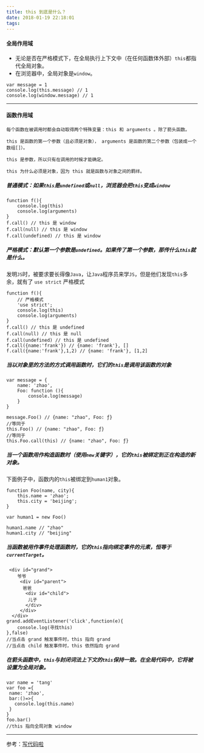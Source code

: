 ```yaml
---
title: this 到底是什么？ 
date: 2018-01-19 22:18:01
tags:
---
```

#### 全局作用域
* 无论是否在严格模式下，在全局执行上下文中（在任何函数体外部）`this`都指代全局对象。
* 在浏览器中，全局对象是`window`。

```
var message = 1
console.log(this.message) // 1
console.log(window.message) // 1
```
---

#### 函数作用域

	每个函数在被调用时都会自动取得两个特殊变量：this 和 arguments 。除了箭头函数。
	
	this 是函数的第一个参数（且必须是对象）， arguments 是函数的第二个参数（包装成一个数组[]）。
	
	this 是参数，所以只有在调用的时候才能确定。
	
	this 为什么必须是对象，因为 this 就是函数与对象之间的羁绊。

##### 普通模式：如果`this`是`undefined`或`null`，浏览器会把`this`变成`window`

	function f(){
		console.log(this)
		console.log(arguments)
	}
	f.call() // this 是 window
	f.call(null) // this 是 window
	f.call(undefined) // this 是 window

##### 严格模式：默认第一个参数是`undefined`。如果传了第一个参数，那传什么`this`就是什么。

发明`JS`时，被要求要长得像`Java`，让`Java`程序员来学`JS`，但是他们发现`this`多余，就有了 `use strict` 严格模式

	function f(){
		// 严格模式
	  	'use strict';
		console.log(this)
		console.log(arguments)
	}
	f.call() // this 是 undefined
	f.call(null) // this 是 null
	f.call(undefined) // this 是 undefined
	f.call({name:'frank'}) // {name: 'frank'}, []
	f.call({name:'frank'},1,2) // {name: 'frank'}, [1,2]


##### 当以对象里的方法的方式调用函数时，它们的`this`是调用该函数的对象

	var message = {
		name: 'zhao',
		Foo: function (){
			console.log(message)
		}
	}
		
	message.Foo() // {name: "zhao", Foo: ƒ}
	//等同于
	this.Foo() // {name: "zhao", Foo: ƒ}
	//等同于
	this.Foo.call(this) // {name: "zhao", Foo: ƒ}


##### 当一个函数用作构造函数时（使用`new`关键字），它的`this`被绑定到正在构造的新对象。

下面例子中，函数内的`this`被绑定到`human1`对象。


	function Foo(name, city){
		this.name = 'zhao';
		this.city = 'beijing';
	}
		
	var human1 = new Foo() 
	
	human1.name // "zhao"
	human1.city // "beijing"
	
##### 当函数被用作事件处理函数时，它的`this`指向绑定事件的元素，恒等于`currentTarget`。

	 <div id="grand">
	    爷爷
	     <div id="parent">
	      爸爸
	       <div id="child">
	        儿子
	       </div>
	     </div>
	  </div>
	grand.addEventListener('click',function(e){
	    console.log(寻找this) 
	},false)
	//当点击 grand 触发事件时，this 指向 grand
	//当点击 child 触发事件时，this 依然指向 grand
	

##### 在箭头函数中，`this`与封闭词法上下文的`this`保持一致。在全局代码中，它将被设置为全局对象。

	var name = 'tang' 
	var foo ={
	 name: 'zhao',
	 bar:()=>{
	   console.log(this.name)
	 }
	}
	foo.bar()
	//this 指向全局对象 window

---

参考：[写代码啦](https://xiedaimala.com/) 
	

